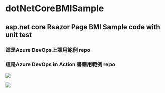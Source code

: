 # dotNetCoreBMISample

## asp.net core  Rsazor Page BMI Sample code with unit test 

### 這是Azure DevOps上課用範例 repo
### 這是Azure DevOps in Action 書籍用範例 repo

![](https://github.com/e19880910/dotNetCoreBMISample2/actions/workflows/main.yml/badge.svg)

<img src='https://i.imgur.com/stw1vPF.png' />
